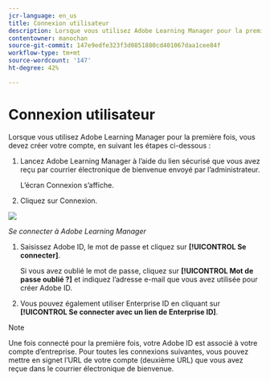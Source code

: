 ```yaml
---
jcr-language: en_us
title: Connexion utilisateur
description: Lorsque vous utilisez Adobe Learning Manager pour la première fois, vous devez créer votre compte.
contentowner: manochan
source-git-commit: 147e9edfe323f3d0851880cd401067daa1cee84f
workflow-type: tm+mt
source-wordcount: '147'
ht-degree: 42%

---
```




# Connexion utilisateur

Lorsque vous utilisez Adobe Learning Manager pour la première fois, vous devez créer votre compte, en suivant les étapes ci-dessous :

1. Lancez Adobe Learning Manager à l’aide du lien sécurisé que vous avez reçu par courrier électronique de bienvenue envoyé par l’administrateur.

   L’écran Connexion s’affiche.

1. Cliquez sur Connexion.

![](assets/adobeid-signin.png)

*Se connecter à Adobe Learning Manager*

1. Saisissez Adobe ID, le mot de passe et cliquez sur **[!UICONTROL Se connecter]**.

   Si vous avez oublié le mot de passe, cliquez sur **[!UICONTROL Mot de passe oublié ?]** et indiquez l’adresse e-mail que vous avez utilisée pour créer Adobe ID.

1. Vous pouvez également utiliser Enterprise ID en cliquant sur **[!UICONTROL Se connecter avec un lien de Enterprise ID]**.

>[!NOTE]
>
>Une fois connecté pour la première fois, votre Adobe ID est associé à votre compte d’entreprise. Pour toutes les connexions suivantes, vous pouvez mettre en signet l’URL de votre compte (deuxième URL) que vous avez reçue dans le courrier électronique de bienvenue.
